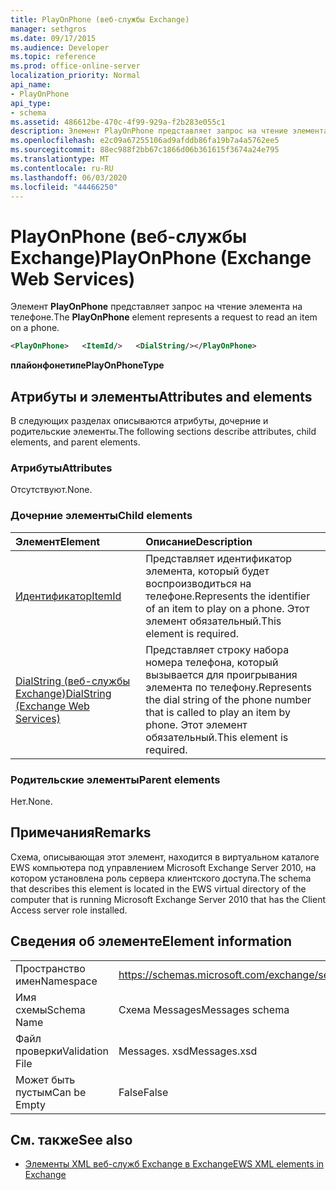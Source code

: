 ```yaml
---
title: PlayOnPhone (веб-службы Exchange)
manager: sethgros
ms.date: 09/17/2015
ms.audience: Developer
ms.topic: reference
ms.prod: office-online-server
localization_priority: Normal
api_name:
- PlayOnPhone
api_type:
- schema
ms.assetid: 486612be-470c-4f99-929a-f2b283e055c1
description: Элемент PlayOnPhone представляет запрос на чтение элемента на телефоне.
ms.openlocfilehash: e2c09a67255106ad9afddb86fa19b7a4a5762ee5
ms.sourcegitcommit: 88ec988f2bb67c1866d06b361615f3674a24e795
ms.translationtype: MT
ms.contentlocale: ru-RU
ms.lasthandoff: 06/03/2020
ms.locfileid: "44466250"
---
```

# <a name="playonphone-exchange-web-services"></a><span data-ttu-id="fbde1-103">PlayOnPhone (веб-службы Exchange)</span><span class="sxs-lookup"><span data-stu-id="fbde1-103">PlayOnPhone (Exchange Web Services)</span></span>

<span data-ttu-id="fbde1-104">Элемент **PlayOnPhone** представляет запрос на чтение элемента на телефоне.</span><span class="sxs-lookup"><span data-stu-id="fbde1-104">The **PlayOnPhone** element represents a request to read an item on a phone.</span></span> 
  
```xml
<PlayOnPhone>   <ItemId/>   <DialString/></PlayOnPhone>
```

 <span data-ttu-id="fbde1-105">**плайонфонетипе**</span><span class="sxs-lookup"><span data-stu-id="fbde1-105">**PlayOnPhoneType**</span></span>
## <a name="attributes-and-elements"></a><span data-ttu-id="fbde1-106">Атрибуты и элементы</span><span class="sxs-lookup"><span data-stu-id="fbde1-106">Attributes and elements</span></span>

<span data-ttu-id="fbde1-107">В следующих разделах описываются атрибуты, дочерние и родительские элементы.</span><span class="sxs-lookup"><span data-stu-id="fbde1-107">The following sections describe attributes, child elements, and parent elements.</span></span>
  
### <a name="attributes"></a><span data-ttu-id="fbde1-108">Атрибуты</span><span class="sxs-lookup"><span data-stu-id="fbde1-108">Attributes</span></span>

<span data-ttu-id="fbde1-109">Отсутствуют.</span><span class="sxs-lookup"><span data-stu-id="fbde1-109">None.</span></span>
  
### <a name="child-elements"></a><span data-ttu-id="fbde1-110">Дочерние элементы</span><span class="sxs-lookup"><span data-stu-id="fbde1-110">Child elements</span></span>

|<span data-ttu-id="fbde1-111">**Элемент**</span><span class="sxs-lookup"><span data-stu-id="fbde1-111">**Element**</span></span>|<span data-ttu-id="fbde1-112">**Описание**</span><span class="sxs-lookup"><span data-stu-id="fbde1-112">**Description**</span></span>|
|:-----|:-----|
|[<span data-ttu-id="fbde1-113">Идентификатор</span><span class="sxs-lookup"><span data-stu-id="fbde1-113">ItemId</span></span>](itemid.md) <br/> |<span data-ttu-id="fbde1-114">Представляет идентификатор элемента, который будет воспроизводиться на телефоне.</span><span class="sxs-lookup"><span data-stu-id="fbde1-114">Represents the identifier of an item to play on a phone.</span></span> <span data-ttu-id="fbde1-115">Этот элемент обязательный.</span><span class="sxs-lookup"><span data-stu-id="fbde1-115">This element is required.</span></span>  <br/> |
|[<span data-ttu-id="fbde1-116">DialString (веб-службы Exchange)</span><span class="sxs-lookup"><span data-stu-id="fbde1-116">DialString (Exchange Web Services)</span></span>](dialstring-exchange-web-services.md) <br/> |<span data-ttu-id="fbde1-117">Представляет строку набора номера телефона, который вызывается для проигрывания элемента по телефону.</span><span class="sxs-lookup"><span data-stu-id="fbde1-117">Represents the dial string of the phone number that is called to play an item by phone.</span></span> <span data-ttu-id="fbde1-118">Этот элемент обязательный.</span><span class="sxs-lookup"><span data-stu-id="fbde1-118">This element is required.</span></span>  <br/> |
   
### <a name="parent-elements"></a><span data-ttu-id="fbde1-119">Родительские элементы</span><span class="sxs-lookup"><span data-stu-id="fbde1-119">Parent elements</span></span>

<span data-ttu-id="fbde1-120">Нет.</span><span class="sxs-lookup"><span data-stu-id="fbde1-120">None.</span></span>
  
## <a name="remarks"></a><span data-ttu-id="fbde1-121">Примечания</span><span class="sxs-lookup"><span data-stu-id="fbde1-121">Remarks</span></span>

<span data-ttu-id="fbde1-122">Схема, описывающая этот элемент, находится в виртуальном каталоге EWS компьютера под управлением Microsoft Exchange Server 2010, на котором установлена роль сервера клиентского доступа.</span><span class="sxs-lookup"><span data-stu-id="fbde1-122">The schema that describes this element is located in the EWS virtual directory of the computer that is running Microsoft Exchange Server 2010 that has the Client Access server role installed.</span></span>
  
## <a name="element-information"></a><span data-ttu-id="fbde1-123">Сведения об элементе</span><span class="sxs-lookup"><span data-stu-id="fbde1-123">Element information</span></span>

|||
|:-----|:-----|
|<span data-ttu-id="fbde1-124">Пространство имен</span><span class="sxs-lookup"><span data-stu-id="fbde1-124">Namespace</span></span>  <br/> |https://schemas.microsoft.com/exchange/services/2006/messages  <br/> |
|<span data-ttu-id="fbde1-125">Имя схемы</span><span class="sxs-lookup"><span data-stu-id="fbde1-125">Schema Name</span></span>  <br/> |<span data-ttu-id="fbde1-126">Схема Messages</span><span class="sxs-lookup"><span data-stu-id="fbde1-126">Messages schema</span></span>  <br/> |
|<span data-ttu-id="fbde1-127">Файл проверки</span><span class="sxs-lookup"><span data-stu-id="fbde1-127">Validation File</span></span>  <br/> |<span data-ttu-id="fbde1-128">Messages. xsd</span><span class="sxs-lookup"><span data-stu-id="fbde1-128">Messages.xsd</span></span>  <br/> |
|<span data-ttu-id="fbde1-129">Может быть пустым</span><span class="sxs-lookup"><span data-stu-id="fbde1-129">Can be Empty</span></span>  <br/> |<span data-ttu-id="fbde1-130">False</span><span class="sxs-lookup"><span data-stu-id="fbde1-130">False</span></span>  <br/> |
   
## <a name="see-also"></a><span data-ttu-id="fbde1-131">См. также</span><span class="sxs-lookup"><span data-stu-id="fbde1-131">See also</span></span>



- [<span data-ttu-id="fbde1-132">Элементы XML веб-служб Exchange в Exchange</span><span class="sxs-lookup"><span data-stu-id="fbde1-132">EWS XML elements in Exchange</span></span>](ews-xml-elements-in-exchange.md)

